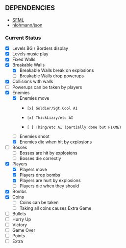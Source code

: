 ## DEPENDENCIES ##

* [SFML](https://github.com/SFML/SFML)
* [nlohmann/json](https://github.com/nlohmann/json)

### Current Status ###

- [x] Levels BG / Borders display
- [x] Levels music play
- [x] Fixed Walls
- [x] Breakable Walls  
  - [x] Breakable Walls break on explosions
  - [ ] Breakable Walls drop powerups
- [x] Collisions with walls
- [ ] Powerups can be taken by players
- [x] Enemies  
  -   [x] Enemies move  
    -     [x] Soldier/Sgt.Cool AI
    -     [x] ThickLizzy/etc AI
    -     [ ] Thing/etc AI (partially done but FIXME)
  -   [ ] Enemies shoot
  -   [x] Enemies die when hit by explosions
- [ ] Bosses   
  -   [ ] Bosses are hit by explosions
  -   [ ] Bosses die correctly
- [x] Players   
  -   [x] Players move
  -   [x] Players drop bombs
  -   [x] Players are hurt by explosions
  -   [ ] Players die when they should
- [x] Bombs
- [x] Coins   
  -   [ ] Coins can be taken
  -   [ ] Taking all coins causes Extra Game
- [ ] Bullets
- [ ] Hurry Up
- [ ] Victory
- [ ] Game Over
- [ ] Points
- [ ] Extra
